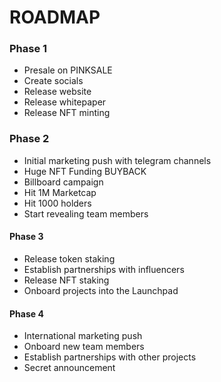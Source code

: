 # ROADMAP



### Phase 1

* Presale on PINKSALE
* Create socials
* Release website
* Release whitepaper
* Release NFT minting&#x20;



### Phase 2

* Initial marketing push with telegram channels
* Huge NFT Funding BUYBACK&#x20;
* Billboard campaign
* Hit 1M Marketcap
* Hit 1000 holders
* Start revealing team members



#### Phase 3

* Release token staking
* Establish partnerships with influencers
* Release NFT staking
* Onboard projects into the Launchpad



#### Phase 4

* International marketing push
* Onboard new team members
* Establish partnerships with other projects
* Secret announcement
